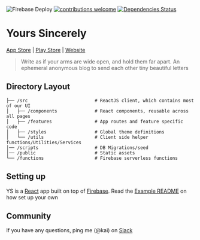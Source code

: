 ![Firebase Deploy](https://github.com/tehkaiyu/yours-sincerely/workflows/Firebase%20Deploy/badge.svg)
[![contributions welcome](https://img.shields.io/badge/contributions-welcome-brightgreen.svg?style=flat)](https://github.com/tehkaiyu/yours-sincerely/issues) [![Dependencies Status](https://david-dm.org/tehkaiyu/yours-sincerely/status.svg)](https://david-dm.org/tehkaiyu/yours-sincerely)

# Yours Sincerely

[App Store](https://apps.apple.com/ag/app/yours-sincerely/id1510472230) | [Play Store](https://play.google.com/store/apps/details?id=com.kyh.yourssincerely) | 
[Website](https://yourssincerely.org/)

> Write as if your arms are wide open, and hold them far apart. An ephemeral anonymous blog to send each other tiny beautiful letters

## Directory Layout

```
├── /src                         # ReactJS client, which contains most of our UI
│   ├── /components              # React components, reusable across all pages
│   ├── /features                # App routes and feature specific code
│   ├── /styles                  # Global theme definitions
│   └── /utils                   # Client side helper functions/Utilities/Services
│── /scripts                     # DB Migrations/seed
│── /public                      # Static assets
└── /functions                   # Firebase serverless functions
```

## Setting up

YS is a [React](https://reactjs.org/) app built on top of [Firebase](https://firebase.google.com/). Read the [Example README](https://github.com/tehkaiyu/yours-sincerely/tree/master/example) on how set up your own

## Community

If you have any questions, ping me (@kai) on [Slack](https://join.slack.com/t/playhouse-gg/shared_invite/zt-cmze8pmv-g7Z1ceutMlfLri2hfwo~5A)
